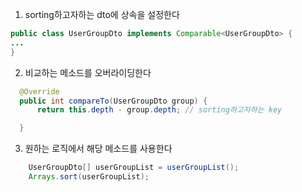 1. sorting하고자하는 dto에 상속을 설정한다
 ```java
public class UserGroupDto implements Comparable<UserGroupDto> {
...
}
 ```
 2. 비교하는 메소드를 오버라이딩한다
```java
  @Override
  public int compareTo(UserGroupDto group) {
      return this.depth - group.depth; // sorting하고자하는 key

  }

```
3. 원하는 로직에서 해당 메소드를 사용한다
```java
    UserGroupDto[] userGroupList = userGroupList();
    Arrays.sort(userGroupList);
```
